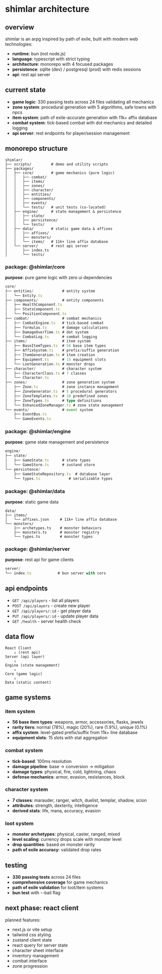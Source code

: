 # shimlar architecture

## overview

shimlar is an arpg inspired by path of exile, built with modern web technologies:
- **runtime**: bun (not node.js)
- **language**: typescript with strict typing
- **architecture**: monorepo with 4 focused packages
- **persistence**: sqlite (dev) / postgresql (prod) with redis sessions
- **api**: rest api server

## current state

- **game logic**: 330 passing tests across 24 files validating all mechanics
- **zone system**: procedural generation with 5 algorithms, safe towns with npcs
- **item system**: path of exile-accurate generation with 11k+ affix database
- **combat system**: tick-based combat with dot mechanics and detailed logging
- **api server**: rest endpoints for player/session management

## monorepo structure

```
shimlar/
├── scripts/         # demo and utility scripts
├── packages/
│   ├── core/        # game mechanics (pure logic)
│   │   ├── combat/
│   │   ├── items/
│   │   ├── zones/
│   │   ├── character/
│   │   ├── entities/
│   │   ├── components/
│   │   ├── events/
│   │   └── tests/   # unit tests (co-located)
│   ├── engine/      # state management & persistence  
│   │   ├── state/
│   │   ├── persistence/
│   │   └── tests/
│   ├── data/        # static game data & affixes
│   │   ├── affixes/
│   │   ├── monsters/
│   │   └── items/   # 11k+ line affix database
│   └── server/      # rest api server
│       ├── index.ts
│       └── tests/
```

### package: @shimlar/core

**purpose**: pure game logic with zero ui dependencies

```typescript
core/
├── entities/             # entity system
│   └── Entity.ts        
├── components/           # entity components
│   ├── HealthComponent.ts
│   ├── StatsComponent.ts
│   └── PositionComponent.ts
├── combat/               # combat mechanics
│   ├── CombatEngine.ts   # tick-based combat
│   ├── formulas.ts       # damage calculations
│   ├── DamageOverTime.ts # dot system
│   └── CombatLog.ts      # combat logging
├── items/                # item system
│   ├── BaseItemTypes.ts  # 56 base item types
│   ├── AffixSystem.ts    # prefix/suffix generation
│   ├── ItemGeneration.ts # item creation
│   ├── Equipment.ts      # 15 equipment slots
│   └── LootGeneration.ts # monster drops
├── character/            # character system
│   ├── CharacterClass.ts # 7 classes
│   └── Character.ts      
├── zones/                # zone generation system
│   ├── Zone.ts           # zone instance management
│   ├── ZoneGenerator.ts  # 5 procedural generators
│   ├── ZoneTemplates.ts  # 10 predefined zones
│   ├── ZoneTypes.ts      # type definitions
│   └── EnhancedZoneManager.ts # zone state management    
└── events/               # event system
    ├── EventBus.ts      
    └── GameEvents.ts     
```

### package: @shimlar/engine

**purpose**: game state management and persistence

```typescript
engine/
├── state/
│   ├── GameState.ts      # state types
│   └── GameStore.ts      # zustand store
└── persistence/
    ├── GameStateRepository.ts  # database layer
    └── types.ts             # serializable types
```

### package: @shimlar/data

**purpose**: static game data

```
data/
├── items/
│   └── affixes.json     # 11k+ line affix database
└── monsters/
    ├── archetypes.ts    # monster behaviors
    ├── monsters.ts      # monster registry
    └── types.ts         # monster types
```

### package: @shimlar/server

**purpose**: rest api for game clients

```typescript
server/
└── index.ts            # bun server with cors
```

## api endpoints

- `GET /api/players` - list all players
- `POST /api/players` - create new player
- `GET /api/players/:id` - get player data
- `PUT /api/players/:id` - update player data
- `GET /health` - server health check

## data flow

```
React Client
    ↓ (rest api)
Server (api layer)
    ↓
Engine (state management)
    ↓
Core (game logic)
    ↓
Data (static content)
```

## game systems

### item system
- **56 base item types**: weapons, armor, accessories, flasks, jewels
- **rarity tiers**: normal (78%), magic (20%), rare (1.9%), unique (0.1%)
- **affix system**: level-gated prefix/suffix from 11k+ line database
- **equipment slots**: 15 slots with stat aggregation

### combat system
- **tick-based**: 100ms resolution
- **damage pipeline**: base → conversion → mitigation
- **damage types**: physical, fire, cold, lightning, chaos
- **defense mechanics**: armor, evasion, resistances, block

### character system
- **7 classes**: marauder, ranger, witch, duelist, templar, shadow, scion
- **attributes**: strength, dexterity, intelligence
- **derived stats**: life, mana, accuracy, evasion

### loot system
- **monster archetypes**: physical, caster, ranged, mixed
- **level scaling**: currency drops scale with monster level
- **drop quantities**: based on monster rarity
- **path of exile accuracy**: validated drop rates

## testing

- **330 passing tests** across 24 files
- **comprehensive coverage** for game mechanics
- **path of exile validation** for loot/item systems
- **bun test** with --bail flag

## next phase: react client

planned features:
- next.js or vite setup
- tailwind css styling
- zustand client state
- react query for server state
- character sheet interface
- inventory management
- combat interface
- zone progression
